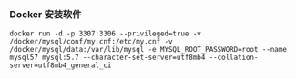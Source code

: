 ### Docker 安装软件
`
docker run -d -p 3307:3306 --privileged=true -v /docker/mysql/conf/my.cnf:/etc/my.cnf -v /docker/mysql/data:/var/lib/mysql -e MYSQL_ROOT_PASSWORD=root --name mysql57 mysql:5.7 --character-set-server=utf8mb4 --collation-server=utf8mb4_general_ci
`